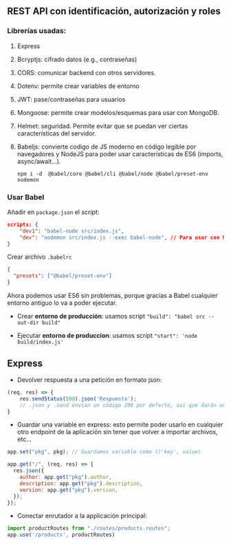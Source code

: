 ## REST API con identificación, autorización y roles

### Librerías usadas:

1. Express
2. Bcryptjs: cifrado datos (e.g., contraseñas)
3. CORS: comunicar backend con otros servidores.
4. Dotenv: permite crear variables de entorno
5. JWT: pase/contraseñas para usuarios
6. Mongoose: permite crear modelos/esquemas para usar con MongoDB.
7. Helmet: seguridad. Permite evitar que se puedan ver ciertas características del servidor.

8. Babeljs: convierte codigo de JS moderno en código legible por navegadores y NodeJS para poder usar características de ES6 (imports, async/await...). 

   ```shell
   npm i -d  @babel/core @babel/cli @babel/node @babel/preset-env nodemon
   ```

### Usar Babel

Añadir en `package.json` el script:

```json
scripts: {
    "dev1": "babel-node src/index.js",
    "dev": "nodemon src/index.js --exec babel-node", // Para usar con NODEMON
}
```

Crear archivo `.babelrc`

```json
{
  "presets": ["@babel/preset-env"]
}
```

Ahora podemos usar ES6 sin problemas, porque gracias a Babel cualquier entorno antiguo lo va a poder ejecutar.

* Crear **entorno de producción**: usamos script `"build": "babel src --out-dir build"` 

* Ejecutar **entorno de produccion**: usamos script `"start": 'node build/index.js'`

## Express

* Devolver respuesta a una petición en formato json:

```js
(req, res) => {
    res.sendStatus(500).json('Respuesta');
    // .json y .send envían un código 200 por defecto, así que darán un error si lo explicitas!
}
```

* Guardar una variable en  express: esto permite poder usarlo en cualquier otro endpoint de la aplicación sin tener que volver a importar archivos, etc...

```js
app.set("pkg", pkg); // Guardamos variable como ()'key', value)

app.get("/", (req, res) => {
  res.json({
    author: app.get("pkg").author,
    description: app.get("pkg").description,
    version: app.get("pkg").version,
  });
});

```

* Conectar enrutador a la applicación principal:

```js
import productRoutes from "./routes/products.routes";
app.use('/products', productRoutes)
```

